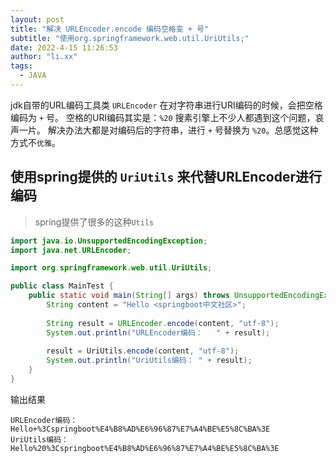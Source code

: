 ```yaml
---
layout: post
title: "解决 URLEncoder.encode 编码空格变 + 号"
subtitle: "使用org.springframework.web.util.UriUtils;"
date: 2022-4-15 11:26:53
author: "li.xx"
tags: 
  - JAVA
---
```


jdk自带的URL编码工具类 `URLEncoder` 在对字符串进行URI编码的时候，会把空格编码为 `+` 号。
空格的URI编码其实是：`%20`
搜素引擎上不少人都遇到这个问题，哀声一片。
解决办法大都是对编码后的字符串，进行 `+` 号替换为 `%20`。总感觉这种方式不`优雅`。

## 使用spring提供的 `UriUtils` 来代替URLEncoder进行编码

> spring提供了很多的这种`Utils`

```java
import java.io.UnsupportedEncodingException;
import java.net.URLEncoder;

import org.springframework.web.util.UriUtils;

public class MainTest {
	public static void main(String[] args) throws UnsupportedEncodingException {
		String content = "Hello <springboot中文社区>";
		
		String result = URLEncoder.encode(content, "utf-8");
		System.out.println("URLEncoder编码：	" + result);
		
		result = UriUtils.encode(content, "utf-8");
		System.out.println("UriUtils编码：	" + result);
	}
}
```

输出结果

```
URLEncoder编码：Hello+%3Cspringboot%E4%B8%AD%E6%96%87%E7%A4%BE%E5%8C%BA%3E
UriUtils编码：Hello%20%3Cspringboot%E4%B8%AD%E6%96%87%E7%A4%BE%E5%8C%BA%3E
```